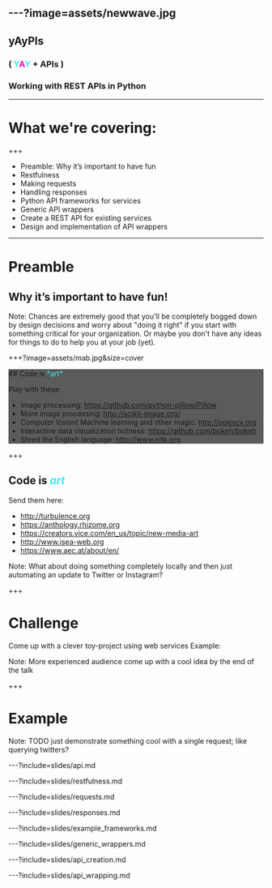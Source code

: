 ---?image=assets/newwave.jpg
---
## yAyPIs
### ( <span style='color: #3DE9FE'>Y</span><span style='color: #FA00C0'>A</span><span style='color: #3DE9FE'>Y</span> + APIs )
### Working with REST APIs in Python

---

#  What we're covering:

+++

- Preamble: Why it’s important to have fun <!-- .element: class="fragment" -->
- Restfulness                              <!-- .element: class="fragment" -->
- Making requests <!-- .element: class="fragment" -->
- Handling responses<!-- .element: class="fragment" -->
- Python API frameworks for services<!-- .element: class="fragment" -->
- Generic API wrappers <!-- .element: class="fragment" -->
- Create a REST API for existing services <!-- .element: class="fragment" -->
- Design and implementation of API wrappers <!-- .element: class="fragment" -->

---
# Preamble
## Why it’s important to have fun!

Note:
Chances are extremely good that you'll be completely bogged down by design decisions and worry about
"doing it right" if you start with something critical for your organization. Or maybe you don't have
any ideas for things to do to help you at your job (yet).

+++?image=assets/mab.jpg&size=cover

<div style='background-color: #222222BB'>
## Code is <span style='color: #3DE9FE'>*art*</span>

Play with these:
- Image processing: https://github.com/python-pillow/Pillow 
- More image processing: http://scikit-image.org/
- Computer Vision! Machine learning and other magic: http://opencv.org
- Interactive data visualization hotness: https://github.com/bokeh/bokeh
- Shred the English language: http://www.nltk.org 
</div>

+++

## Code is <span style='color: #3DE9FE'>*art*</span>

Send them here:
- http://turbulence.org 
- https://anthology.rhizome.org 
- https://creators.vice.com/en_us/topic/new-media-art 
- http://www.isea-web.org 
- https://www.aec.at/about/en/

Note:
What about doing something completely locally and then just automating an update to Twitter or Instagram?

+++
# Challenge 

Come up with a clever toy-project using web services
Example: 

Note:
More experienced audience come up with a cool idea by the end of the talk

+++
# Example
Note:
TODO just demonstrate something cool with a single request; like querying twitters?

---?include=slides/api.md

---?include=slides/restfulness.md

---?include=slides/requests.md

---?include=slides/responses.md

---?include=slides/example_frameworks.md

---?include=slides/generic_wrappers.md

---?include=slides/api_creation.md

---?include=slides/api_wrapping.md